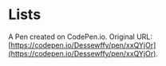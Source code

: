 # Lists

A Pen created on CodePen.io. Original URL: [https://codepen.io/Dessewffy/pen/xxQYjOr](https://codepen.io/Dessewffy/pen/xxQYjOr).


